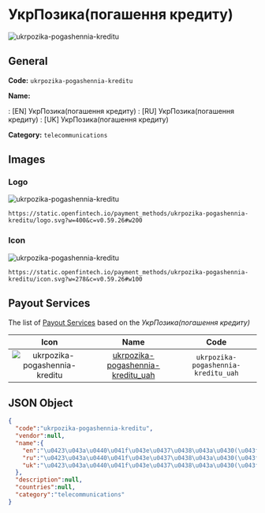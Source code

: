 
# УкрПозика(погашення кредиту) 
![ukrpozika-pogashennia-kreditu](https://static.openfintech.io/payment_methods/ukrpozika-pogashennia-kreditu/logo.svg?w=400&c=v0.59.26#w200)  

## General 
**Code:** `ukrpozika-pogashennia-kreditu` 
 
**Name:** 
 
:	[EN] УкрПозика(погашення кредиту) 
:	[RU] УкрПозика(погашення кредиту) 
:	[UK] УкрПозика(погашення кредиту) 
 
**Category:** `telecommunications` 
 

## Images 

### Logo 
![ukrpozika-pogashennia-kreditu](https://static.openfintech.io/payment_methods/ukrpozika-pogashennia-kreditu/logo.svg?w=400&c=v0.59.26#w200)  

```
https://static.openfintech.io/payment_methods/ukrpozika-pogashennia-kreditu/logo.svg?w=400&c=v0.59.26#w200
```  

### Icon 
![ukrpozika-pogashennia-kreditu](https://static.openfintech.io/payment_methods/ukrpozika-pogashennia-kreditu/icon.svg?w=278&c=v0.59.26#w100)  

```
https://static.openfintech.io/payment_methods/ukrpozika-pogashennia-kreditu/icon.svg?w=278&c=v0.59.26#w100
```  

## Payout Services 
 
The list of [Payout Services](/payout-services/) based on the _УкрПозика(погашення кредиту)_ 

|Icon|Name|Code| 
|:---:|:---:|:---:| 
|![ukrpozika-pogashennia-kreditu](https://static.openfintech.io/payout_methods/ukrpozika-pogashennia-kreditu/icon.svg?w=278&c=v0.59.26#w40) |[ukrpozika-pogashennia-kreditu_uah](/payout-services/ukrpozika-pogashennia-kreditu_uah/)|`ukrpozika-pogashennia-kreditu_uah`| 
 

## JSON Object 

```json
{
  "code":"ukrpozika-pogashennia-kreditu",
  "vendor":null,
  "name":{
    "en":"\u0423\u043a\u0440\u041f\u043e\u0437\u0438\u043a\u0430(\u043f\u043e\u0433\u0430\u0448\u0435\u043d\u043d\u044f \u043a\u0440\u0435\u0434\u0438\u0442\u0443)",
    "ru":"\u0423\u043a\u0440\u041f\u043e\u0437\u0438\u043a\u0430(\u043f\u043e\u0433\u0430\u0448\u0435\u043d\u043d\u044f \u043a\u0440\u0435\u0434\u0438\u0442\u0443)",
    "uk":"\u0423\u043a\u0440\u041f\u043e\u0437\u0438\u043a\u0430(\u043f\u043e\u0433\u0430\u0448\u0435\u043d\u043d\u044f \u043a\u0440\u0435\u0434\u0438\u0442\u0443)"
  },
  "description":null,
  "countries":null,
  "category":"telecommunications"
}
```  
